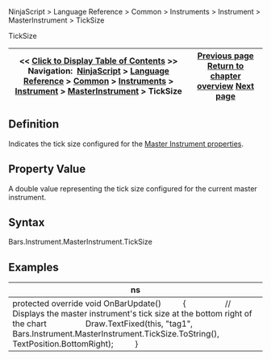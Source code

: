 ﻿
NinjaScript > Language Reference > Common > Instruments > Instrument > MasterInstrument > TickSize

TickSize

| << [Click to Display Table of Contents](masterinstrument_ticksize.md) >> **Navigation:**     [NinjaScript](ninjascript-1.md) > [Language Reference](language_reference_wip-1.md) > [Common](common-1.md) > [Instruments](instruments_ninjascript-1.md) > [Instrument](instrument-1.md) > [MasterInstrument](masterinstrument-1.md) > TickSize | [Previous page](splits-1.md) [Return to chapter overview](masterinstrument-1.md) [Next page](url-1.md) |
| --- | --- |
## Definition
Indicates the tick size configured for the [Master Instrument properties](editing_instruments-1.md).
## 
## Property Value
A double value representing the tick size configured for the current master instrument.
 
## Syntax
Bars.Instrument.MasterInstrument.TickSize
 
## 
## Examples

| ns |
| --- |
| protected override void OnBarUpdate()          {                  // Displays the master instrument's tick size at the bottom right of the chart                  Draw.TextFixed(this, "tag1", Bars.Instrument.MasterInstrument.TickSize.ToString(), TextPosition.BottomRight);          } |

